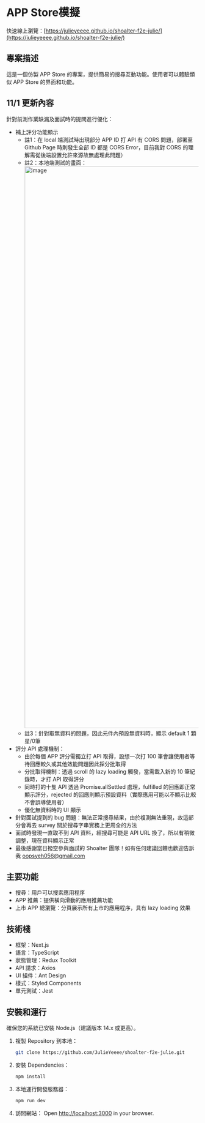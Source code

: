 # APP Store模擬

快速線上瀏覽：[https://julieyeeee.github.io/shoalter-f2e-julie/](https://julieyeeee.github.io/shoalter-f2e-julie/)

## 專案描述

這是一個仿製 APP Store 的專案，提供簡易的搜尋互動功能。使用者可以體驗類似 APP Store 的界面和功能。

## 11/1 更新內容

針對前測作業缺漏及面試時的提問進行優化：

- 補上評分功能顯示
  - 註1：在 local 端測試時出現部分 APP ID 打 API 有 CORS 問題，部署至 Github Page 時則發生全部 ID 都是 CORS Error，目前我對 CORS 的理解需從後端設置允許來源故無處理此問題）
  - 註2：本地端測試的畫面：<img width="1469" alt="image" src="https://github.com/user-attachments/assets/3e6bbf6e-71dd-4ee3-88e5-2976bd17743b">
  - 註3：針對取無資料的問題，因此元件內預設無資料時，顯示 default 1 顆星/0筆 
- 評分 API 處理機制：
  - 由於每個 APP 評分需獨立打 API 取得，設想一次打 100 筆會讓使用者等待回應較久或其他效能問題因此採分批取得
  - 分批取得機制：透過 scroll 的 lazy loading 觸發，當需載入新的 10 筆紀錄時，才打 API 取得評分
  - 同時打的十隻 API 透過 Promise.allSettled 處理，fulfilled 的回應即正常顯示評分，rejected 的回應則顯示預設資料（實際應用可能以不顯示比較不會誤導使用者）
  - 優化無資料時的 UI 顯示
- 針對面試提到的 bug 問題：無法正常搜尋結果，由於複測無法重現，故這部分會再去 survey 關於搜尋字串實務上更周全的方法
- 面試時發現一直取不到 API 資料，經搜尋可能是 API URL 換了，所以有稍微調整，現在資料顯示正常
- 最後感謝當日撥空參與面試的 Shoalter 團隊！如有任何建議回饋也歡迎告訴我 oopsyeh056@gmail.com

## 主要功能

- 搜尋：用戶可以搜索應用程序
- APP 推薦：提供橫向滑動的應用推薦功能
- 上市 APP 總瀏覽：分頁展示所有上市的應用程序，具有 lazy loading 效果

## 技術棧

- 框架：Next.js
- 語言：TypeScript
- 狀態管理：Redux Toolkit
- API 請求：Axios
- UI 組件：Ant Design
- 樣式：Styled Components
- 單元測試：Jest

## 安裝和運行

確保您的系統已安裝 Node.js（建議版本 14.x 或更高）。

1. 複製 Repository 到本地：
   ```bash
   git clone https://github.com/JulieYeeee/shoalter-f2e-julie.git
   ```
2. 安裝 Dependencies：
   ```bash
   npm install
   ```
3. 本地運行開發服務器：

   ```bash
   npm run dev
   ```

4. 訪問網站：
   Open [http://localhost:3000](http://localhost:3000) in your browser.
